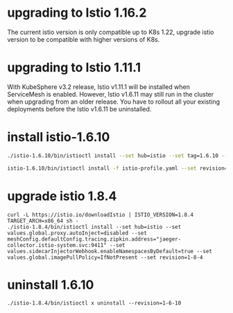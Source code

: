# upgrading to Istio 1.16.2

The current istio version is only compatible up to K8s 1.22, upgrade istio version to be compatible with higher versions of K8s.


# upgrading to Istio 1.11.1

With KubeSphere v3.2 release, Istio v1.11.1 will be installed when ServiceMesh is enabled. However, Istio v1.6.11 may still run in the cluster when upgrading from an older release. You have to rollout all your existing deployments before the Istio v1.6.11 be uninstalled.


# install istio-1.6.10

```bash
./istio-1.6.10/bin/istioctl install --set hub=istio --set tag=1.6.10 --set addonComponents.prometheus.enabled=false --set values.global.jwtPolicy=first-party-jwt --set values.global.proxy.autoInject=disabled --set values.global.tracer.zipkin.address="jaeger-collector.istio-system.svc:9411" --set values.sidecarInjectorWebhook.enableNamespacesByDefault=true --set values.global.imagePullPolicy=IfNotPresent --set values.global.controlPlaneSecurityEnabled=false --set revision=1-6-10

istio-1.6.10/bin/istioctl install -f istio-profile.yaml --set revision=1-6-10
```

# upgrade istio 1.8.4

```
curl -L https://istio.io/downloadIstio | ISTIO_VERSION=1.8.4 TARGET_ARCH=x86_64 sh -
./istio-1.8.4/bin/istioctl install --set hub=istio --set values.global.proxy.autoInject=disabled --set meshConfig.defaultConfig.tracing.zipkin.address="jaeger-collector.istio-system.svc:9411" --set values.sidecarInjectorWebhook.enableNamespacesByDefault=true --set values.global.imagePullPolicy=IfNotPresent --set revision=1-8-4

```

# uninstall 1.6.10

```
./istio-1.8.4/bin/istioctl x uninstall --revision=1-6-10
```